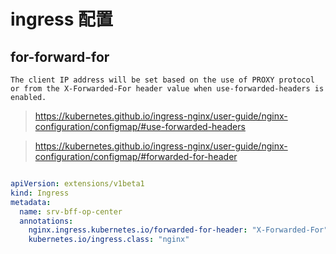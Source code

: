 # ingress 配置

## for-forward-for
```
The client IP address will be set based on the use of PROXY protocol or from the X-Forwarded-For header value when use-forwarded-headers is enabled.
```

> https://kubernetes.github.io/ingress-nginx/user-guide/nginx-configuration/configmap/#use-forwarded-headers

> https://kubernetes.github.io/ingress-nginx/user-guide/nginx-configuration/configmap/#forwarded-for-header

```yaml

apiVersion: extensions/v1beta1
kind: Ingress
metadata:
  name: srv-bff-op-center
  annotations:
    nginx.ingress.kubernetes.io/forwarded-for-header: "X-Forwarded-For"
    kubernetes.io/ingress.class: "nginx"



```